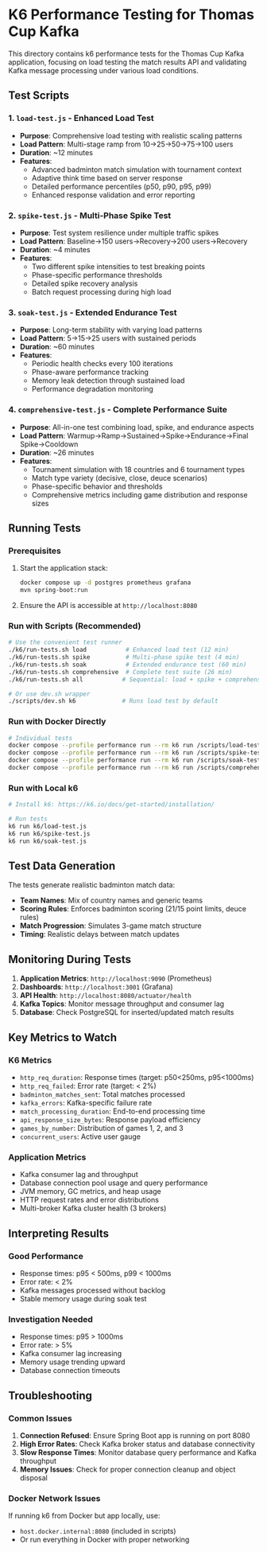 # K6 Performance Testing for Thomas Cup Kafka

This directory contains k6 performance tests for the Thomas Cup Kafka application, focusing on load testing the match results API and validating Kafka message processing under various load conditions.

## Test Scripts

### 1. `load-test.js` - Enhanced Load Test
- **Purpose**: Comprehensive load testing with realistic scaling patterns
- **Load Pattern**: Multi-stage ramp from 10→25→50→75→100 users
- **Duration**: ~12 minutes
- **Features**:
  - Advanced badminton match simulation with tournament context
  - Adaptive think time based on server response
  - Detailed performance percentiles (p50, p90, p95, p99)
  - Enhanced response validation and error reporting

### 2. `spike-test.js` - Multi-Phase Spike Test  
- **Purpose**: Test system resilience under multiple traffic spikes
- **Load Pattern**: Baseline→150 users→Recovery→200 users→Recovery
- **Duration**: ~4 minutes
- **Features**:
  - Two different spike intensities to test breaking points
  - Phase-specific performance thresholds
  - Detailed spike recovery analysis
  - Batch request processing during high load

### 3. `soak-test.js` - Extended Endurance Test
- **Purpose**: Long-term stability with varying load patterns
- **Load Pattern**: 5→15→25 users with sustained periods
- **Duration**: ~60 minutes
- **Features**:
  - Periodic health checks every 100 iterations  
  - Phase-aware performance tracking
  - Memory leak detection through sustained load
  - Performance degradation monitoring

### 4. `comprehensive-test.js` - Complete Performance Suite
- **Purpose**: All-in-one test combining load, spike, and endurance aspects
- **Load Pattern**: Warmup→Ramp→Sustained→Spike→Endurance→Final Spike→Cooldown
- **Duration**: ~26 minutes
- **Features**:
  - Tournament simulation with 18 countries and 6 tournament types
  - Match type variety (decisive, close, deuce scenarios)
  - Phase-specific behavior and thresholds
  - Comprehensive metrics including game distribution and response sizes

## Running Tests

### Prerequisites
1. Start the application stack:
   ```bash
   docker compose up -d postgres prometheus grafana
   mvn spring-boot:run
   ```

2. Ensure the API is accessible at `http://localhost:8080`

### Run with Scripts (Recommended)
```bash
# Use the convenient test runner
./k6/run-tests.sh load           # Enhanced load test (12 min)
./k6/run-tests.sh spike          # Multi-phase spike test (4 min)  
./k6/run-tests.sh soak           # Extended endurance test (60 min)
./k6/run-tests.sh comprehensive  # Complete test suite (26 min)
./k6/run-tests.sh all           # Sequential: load + spike + comprehensive

# Or use dev.sh wrapper
./scripts/dev.sh k6             # Runs load test by default
```

### Run with Docker Directly
```bash
# Individual tests
docker compose --profile performance run --rm k6 run /scripts/load-test.js
docker compose --profile performance run --rm k6 run /scripts/spike-test.js
docker compose --profile performance run --rm k6 run /scripts/soak-test.js
docker compose --profile performance run --rm k6 run /scripts/comprehensive-test.js
```

### Run with Local k6
```bash
# Install k6: https://k6.io/docs/get-started/installation/

# Run tests
k6 run k6/load-test.js
k6 run k6/spike-test.js  
k6 run k6/soak-test.js
```

## Test Data Generation

The tests generate realistic badminton match data:
- **Team Names**: Mix of country names and generic teams
- **Scoring Rules**: Enforces badminton scoring (21/15 point limits, deuce rules)
- **Match Progression**: Simulates 3-game match structure
- **Timing**: Realistic delays between match updates

## Monitoring During Tests

1. **Application Metrics**: `http://localhost:9090` (Prometheus)
2. **Dashboards**: `http://localhost:3001` (Grafana)  
3. **API Health**: `http://localhost:8080/actuator/health`
4. **Kafka Topics**: Monitor message throughput and consumer lag
5. **Database**: Check PostgreSQL for inserted/updated match results

## Key Metrics to Watch

### K6 Metrics
- `http_req_duration`: Response times (target: p50<250ms, p95<1000ms)
- `http_req_failed`: Error rate (target: < 2%)  
- `badminton_matches_sent`: Total matches processed
- `kafka_errors`: Kafka-specific failure rate
- `match_processing_duration`: End-to-end processing time
- `api_response_size_bytes`: Response payload efficiency
- `games_by_number`: Distribution of games 1, 2, and 3
- `concurrent_users`: Active user gauge

### Application Metrics  
- Kafka consumer lag and throughput
- Database connection pool usage and query performance
- JVM memory, GC metrics, and heap usage
- HTTP request rates and error distributions
- Multi-broker Kafka cluster health (3 brokers)

## Interpreting Results

### Good Performance
- Response times: p95 < 500ms, p99 < 1000ms
- Error rate: < 2%
- Kafka messages processed without backlog
- Stable memory usage during soak test

### Investigation Needed
- Response times: p95 > 1000ms
- Error rate: > 5%  
- Kafka consumer lag increasing
- Memory usage trending upward
- Database connection timeouts

## Troubleshooting

### Common Issues
1. **Connection Refused**: Ensure Spring Boot app is running on port 8080
2. **High Error Rates**: Check Kafka broker status and database connectivity  
3. **Slow Response Times**: Monitor database query performance and Kafka throughput
4. **Memory Issues**: Check for proper connection cleanup and object disposal

### Docker Network Issues
If running k6 from Docker but app locally, use:
- `host.docker.internal:8080` (included in scripts)
- Or run everything in Docker with proper networking